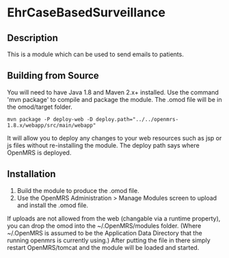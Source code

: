EhrCaseBasedSurveillance
==========================

Description
-----------
This is a module which can be used to send emails to patients.

Building from Source
--------------------
You will need to have Java 1.8 and Maven 2.x+ installed.  Use the command 'mvn package' to 
compile and package the module.  The .omod file will be in the omod/target folder.

    mvn package -P deploy-web -D deploy.path="../../openmrs-1.8.x/webapp/src/main/webapp"

It will allow you to deploy any changes to your web 
resources such as jsp or js files without re-installing the module. The deploy path says 
where OpenMRS is deployed.

Installation
------------
1. Build the module to produce the .omod file.
2. Use the OpenMRS Administration > Manage Modules screen to upload and install the .omod file.

If uploads are not allowed from the web (changable via a runtime property), you can drop the omod
into the ~/.OpenMRS/modules folder.  (Where ~/.OpenMRS is assumed to be the Application 
Data Directory that the running openmrs is currently using.)  After putting the file in there 
simply restart OpenMRS/tomcat and the module will be loaded and started.
